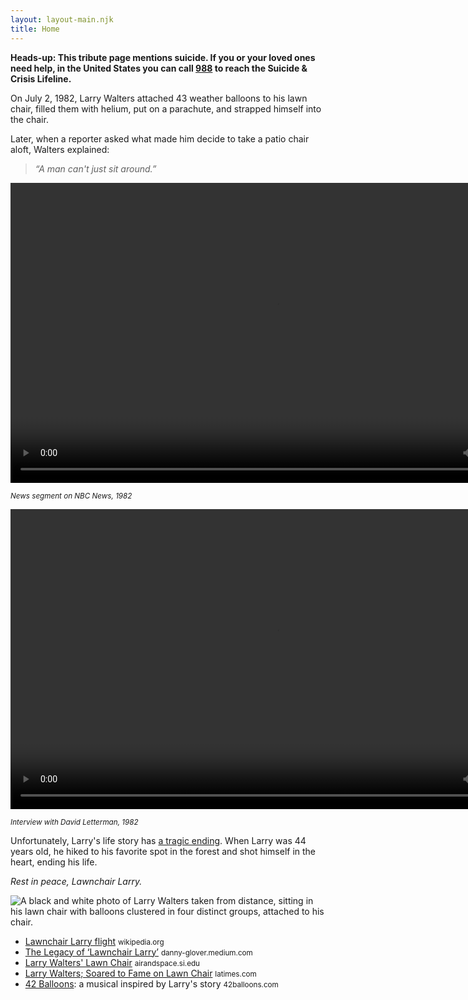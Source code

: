 ```yaml
---
layout: layout-main.njk
title: Home
---
```


<div class="alert alert-dark mb-5" role="alert">
  <strong>
    Heads-up: This tribute page mentions suicide. If you or your loved ones need help, in the United States you can call <a href="https://988lifeline.org/">988</a> to reach the Suicide & Crisis Lifeline.
  </strong>
</div>


<div class="my-5 py-5 bg-body-tertiary rounded-3">
  <div class="container-fluid p-5">
    <p class="col-md-8 fs-4">
      On July 2, 1982, Larry Walters attached 43 weather balloons to his lawn chair, filled them with helium, put on a parachute, and strapped himself into the chair.
    </p>
    <p class="col-md-8 fs-4">
      Later, when a reporter asked what made him decide to take a patio chair aloft, Walters explained:    
    </p>
    <blockquote class="blockquote text-end pt-5">
      <p class="display-5 fw-bold">
        <em>&ldquo;A man can't just sit around.&rdquo;</em>
      </p>
    </blockquote>
  </div>
</div>
<div class="bg-black w-100 text-center my-5 py-5 rounded-3">
  <div class="row">
    <div class="col-12 col-md-6">
      <video width="852" height="480" controls class="object-fit-fit mx-auto mw-100">
        <source src="assets/videos/larry-walters-flight.mp4" type="video/mp4">
        <!-- <source src="assets/videos/larry-walters-flight.ogg" type="video/ogg"> -->
      </video>
      <p>
        <small class="text-white"><em>News segment on NBC News, 1982</em></small>
      </p>
    </div>
    <div class="col-12 col-md-6">
      <video width="852" height="480" controls class="object-fit-fit mx-auto mw-100">
        <source src="assets/videos/david-letterman-interview-1982.mp4" type="video/mp4">
        <!-- <source src="assets/videos/david-letterman-interview-1982.ogg" type="video/ogg"> -->
      </video>
      <p>
        <small class="text-white"><em>Interview with David Letterman, 1982</em></small>
      </p>
    </div>
  </div>
</div>
<div class="mt-5">
  <div class="container-fluid mt-5 pt-3 px-5">
    <p class="col-md-8 fs-4 mt-5">
      Unfortunately, Larry's life story has <a href="https://web.archive.org/web/20110110101715/http://www.people.com/people/archive/article/0,,20106985,00.html">a tragic ending</a>. When Larry was 44 years old, he hiked to his favorite spot in the forest and shot himself in the heart, ending his life.
    </p>
    <p class="col-md-8 fs-4 mt-5">
      <em>Rest in peace, Lawnchair Larry.</em>
    </p>
  </div>
</div>
<div class="my-5 p-5 text-center">
<img class="mw-100 rounded-3" src="assets/photos/larry-walters-balloons.png" title="A black and white photo of Larry Walters taken from distance, sitting in his lawn chair with balloons clustered in four distinct groups, attached to his chair.">
</div>
<div class="mt-5">
<ul>
  <li>
    <a href="https://en.wikipedia.org/wiki/Lawnchair_Larry_flight">Lawnchair Larry flight</a> <small class="text-muted">wikipedia.org</small> 
  </li>
  <li>
    <a href="https://danny-glover.medium.com/the-legacy-of-lawnchair-larry-2ef7cad51c2">The Legacy of ‘Lawnchair Larry’</a> <small class="text-muted">danny-glover.medium.com</small> 
  </li>
  <li>
    <a href="https://airandspace.si.edu/collection-objects/chair-lawn-larry-walters/nasm_A20181388000">Larry Walters' Lawn Chair</a> <small class="text-muted">airandspace.si.edu</small> 
  </li>
  <li>
    <a href="https://www.latimes.com/archives/la-xpm-1993-11-24-mn-60236-story.html">Larry Walters; Soared to Fame on Lawn Chair</a> <small class="text-muted">latimes.com</small> 
  </li>
  <li>
    <a href="https://42balloons.com/">42 Balloons</a>: a musical inspired by Larry's story <small class="text-muted">42balloons.com</small> 
  </li>
  <!-- <li>
    <a href="XXXX">XXXX</a> <small class="text-muted">xxxxxx</small> 
  </li>
  <li>
    <a href="XXXX">XXXX</a> <small class="text-muted">xxxxxx</small> 
  </li>
  <li>
    <a href="XXXX">XXXX</a> <small class="text-muted">xxxxxx</small> 
  </li> -->
</ul>
</div>


